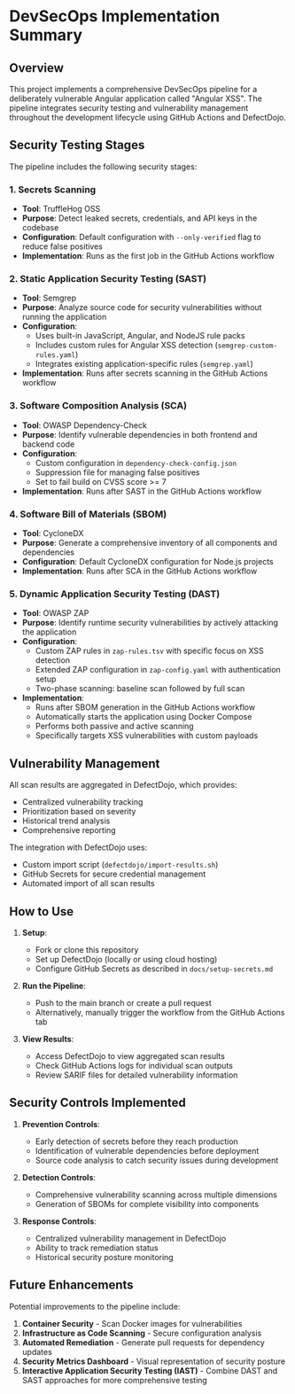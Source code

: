 # DevSecOps Implementation Summary

## Overview

This project implements a comprehensive DevSecOps pipeline for a deliberately vulnerable Angular application called "Angular XSS". The pipeline integrates security testing and vulnerability management throughout the development lifecycle using GitHub Actions and DefectDojo.

## Security Testing Stages

The pipeline includes the following security stages:

### 1. Secrets Scanning

- **Tool**: TruffleHog OSS
- **Purpose**: Detect leaked secrets, credentials, and API keys in the codebase
- **Configuration**: Default configuration with `--only-verified` flag to reduce false positives
- **Implementation**: Runs as the first job in the GitHub Actions workflow

### 2. Static Application Security Testing (SAST)

- **Tool**: Semgrep
- **Purpose**: Analyze source code for security vulnerabilities without running the application
- **Configuration**:
  - Uses built-in JavaScript, Angular, and NodeJS rule packs
  - Includes custom rules for Angular XSS detection (`semgrep-custom-rules.yaml`)
  - Integrates existing application-specific rules (`semgrep.yaml`)
- **Implementation**: Runs after secrets scanning in the GitHub Actions workflow

### 3. Software Composition Analysis (SCA)

- **Tool**: OWASP Dependency-Check
- **Purpose**: Identify vulnerable dependencies in both frontend and backend code
- **Configuration**:
  - Custom configuration in `dependency-check-config.json`
  - Suppression file for managing false positives
  - Set to fail build on CVSS score >= 7
- **Implementation**: Runs after SAST in the GitHub Actions workflow

### 4. Software Bill of Materials (SBOM)

- **Tool**: CycloneDX
- **Purpose**: Generate a comprehensive inventory of all components and dependencies
- **Configuration**: Default CycloneDX configuration for Node.js projects
- **Implementation**: Runs after SCA in the GitHub Actions workflow

### 5. Dynamic Application Security Testing (DAST)

- **Tool**: OWASP ZAP
- **Purpose**: Identify runtime security vulnerabilities by actively attacking the application
- **Configuration**:
  - Custom ZAP rules in `zap-rules.tsv` with specific focus on XSS detection
  - Extended ZAP configuration in `zap-config.yaml` with authentication setup
  - Two-phase scanning: baseline scan followed by full scan
- **Implementation**: 
  - Runs after SBOM generation in the GitHub Actions workflow
  - Automatically starts the application using Docker Compose
  - Performs both passive and active scanning
  - Specifically targets XSS vulnerabilities with custom payloads

## Vulnerability Management

All scan results are aggregated in DefectDojo, which provides:

- Centralized vulnerability tracking
- Prioritization based on severity
- Historical trend analysis
- Comprehensive reporting

The integration with DefectDojo uses:
- Custom import script (`defectdojo/import-results.sh`)
- GitHub Secrets for secure credential management
- Automated import of all scan results

## How to Use

1. **Setup**:
   - Fork or clone this repository
   - Set up DefectDojo (locally or using cloud hosting)
   - Configure GitHub Secrets as described in `docs/setup-secrets.md`

2. **Run the Pipeline**:
   - Push to the main branch or create a pull request
   - Alternatively, manually trigger the workflow from the GitHub Actions tab

3. **View Results**:
   - Access DefectDojo to view aggregated scan results
   - Check GitHub Actions logs for individual scan outputs
   - Review SARIF files for detailed vulnerability information

## Security Controls Implemented

1. **Prevention Controls**:
   - Early detection of secrets before they reach production
   - Identification of vulnerable dependencies before deployment
   - Source code analysis to catch security issues during development

2. **Detection Controls**:
   - Comprehensive vulnerability scanning across multiple dimensions
   - Generation of SBOMs for complete visibility into components

3. **Response Controls**:
   - Centralized vulnerability management in DefectDojo
   - Ability to track remediation status
   - Historical security posture monitoring

## Future Enhancements

Potential improvements to the pipeline include:

1. **Container Security** - Scan Docker images for vulnerabilities
2. **Infrastructure as Code Scanning** - Secure configuration analysis
3. **Automated Remediation** - Generate pull requests for dependency updates
4. **Security Metrics Dashboard** - Visual representation of security posture
5. **Interactive Application Security Testing (IAST)** - Combine DAST and SAST approaches for more comprehensive testing
